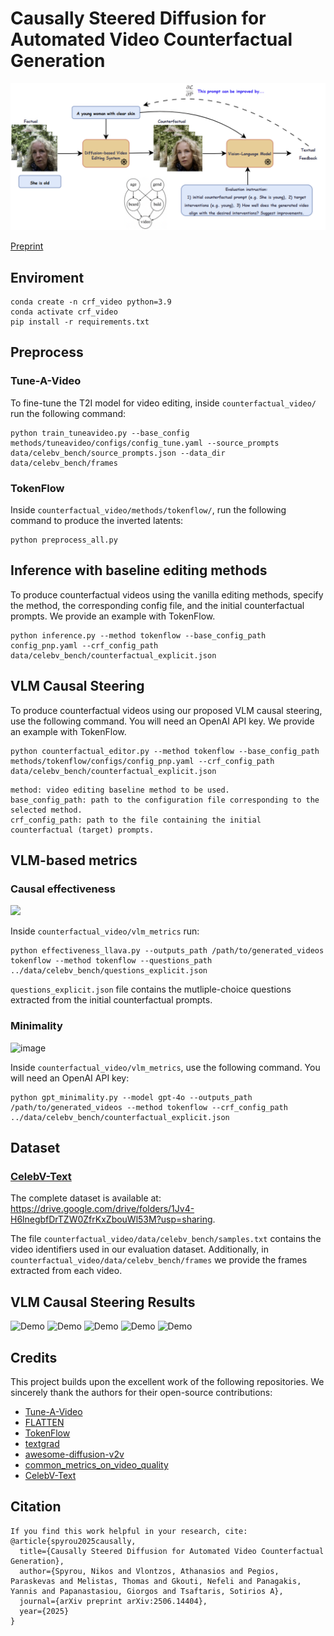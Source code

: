 # Causally Steered Diffusion for Automated Video Counterfactual Generation
![image](docs/static/images/figure2_v8.png)

[Preprint](https://arxiv.org/abs/2506.14404)
## Enviroment
```
conda create -n crf_video python=3.9
conda activate crf_video
pip install -r requirements.txt
```
## Preprocess
### Tune-A-Video
To fine-tune the T2I model for video editing, inside `counterfactual_video/` run the following command:
```
python train_tuneavideo.py --base_config methods/tuneavideo/configs/config_tune.yaml --source_prompts data/celebv_bench/source_prompts.json --data_dir data/celebv_bench/frames
```
### TokenFlow
Inside `counterfactual_video/methods/tokenflow/`, run the following command to produce the inverted latents:
```
python preprocess_all.py 
```

## Inference with baseline editing methods
To produce counterfactual videos using the vanilla editing methods, specify the method, the corresponding config file, and the initial counterfactual prompts. We provide an example with TokenFlow.
```
python inference.py --method tokenflow --base_config_path config_pnp.yaml --crf_config_path data/celebv_bench/counterfactual_explicit.json
```

## VLM Causal Steering
To produce counterfactual videos using our proposed VLM causal steering, use the following command. You will need an OpenAI API key.
We provide an example with TokenFlow.
```
python counterfactual_editor.py --method tokenflow --base_config_path methods/tokenflow/configs/config_pnp.yaml --crf_config_path data/celebv_bench/counterfactual_explicit.json
```

```
method: video editing baseline method to be used.
base_config_path: path to the configuration file corresponding to the selected method.
crf_config_path: path to the file containing the initial counterfactual (target) prompts.
```
## VLM-based metrics
### Causal effectiveness
<img src="https://github.com/user-attachments/assets/8702ef49-59dd-4498-a717-0fe69bc4a63a" width="600"/>

Inside `counterfactual_video/vlm_metrics` run:
```
python effectiveness_llava.py --outputs_path /path/to/generated_videos tokenflow --method tokenflow --questions_path ../data/celebv_bench/questions_explicit.json
```
`questions_explicit.json` file contains the mutliple-choice questions extracted from the initial counterfactual prompts.

### Minimality
![image](https://github.com/user-attachments/assets/17c3ba0a-0912-4754-aea7-abb09367ee5a)

Inside `counterfactual_video/vlm_metrics`,  use the following command. You will need an OpenAI API key:
```
python gpt_minimality.py --model gpt-4o --outputs_path /path/to/generated_videos --method tokenflow --crf_config_path ../data/celebv_bench/counterfactual_explicit.json
```

## Dataset
###  [CelebV-Text](https://github.com/CelebV-Text/CelebV-Text)
The complete dataset is available at: https://drive.google.com/drive/folders/1Jv4-H6lnegbfDrTZW0ZfrKxZbouWl53M?usp=sharing.

The file `counterfactual_video/data/celebv_bench/samples.txt` contains the video identifiers used in our evaluation dataset. Additionally, in `counterfactual_video/data/celebv_bench/frames` we provide the frames extracted from each video.

## VLM Causal Steering Results
![Demo](docs/static/images/fig1/1F5naBzNfi8_0_0.gif) ![Demo](docs/static/images/fig1/aGRVuZHstlU_0_0.gif)  ![Demo](docs/static/images/tokenflow/vMkIT1SycG8_14_1.gif) 
![Demo](docs/static/images/flatten/0xtFFvocggE_6_0.gif) ![Demo](docs/static/images/flatten/-_zyvfId578_12_1.gif) 



## Credits
This project builds upon the excellent work of the following repositories. We sincerely thank the authors for their open-source contributions:
*  [Tune-A-Video](https://github.com/showlab/Tune-A-Video/tree/main)
*  [FLATTEN](https://github.com/yrcong/flatten/tree/main)
*  [TokenFlow](https://github.com/omerbt/TokenFlow)
*  [textgrad](https://github.com/zou-group/textgrad/tree/main)
*  [awesome-diffusion-v2v](https://github.com/wenhao728/awesome-diffusion-v2v)
*  [common_metrics_on_video_quality](https://github.com/JunyaoHu/common_metrics_on_video_quality)
*  [CelebV-Text](https://github.com/CelebV-Text/CelebV-Text)


## Citation
```
If you find this work helpful in your research, cite:
@article{spyrou2025causally,
  title={Causally Steered Diffusion for Automated Video Counterfactual Generation},
  author={Spyrou, Nikos and Vlontzos, Athanasios and Pegios, Paraskevas and Melistas, Thomas and Gkouti, Nefeli and Panagakis, Yannis and Papanastasiou, Giorgos and Tsaftaris, Sotirios A},
  journal={arXiv preprint arXiv:2506.14404},
  year={2025}
}
```
